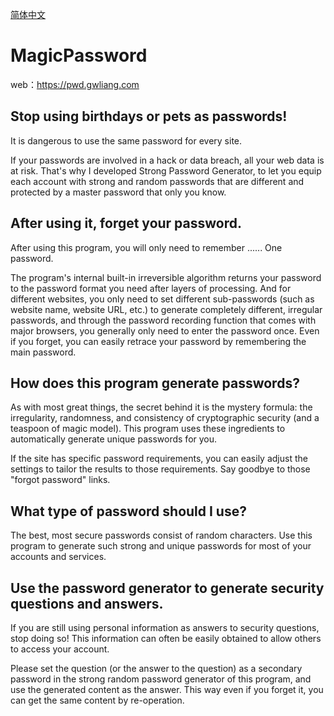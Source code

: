 [简体中文](https://github.com/gaowanliang/MagicPassword/blob/master/docs/README_zh-CN.md)

# MagicPassword
web：https://pwd.gwliang.com
## Stop using birthdays or pets as passwords!
It is dangerous to use the same password for every site.

If your passwords are involved in a hack or data breach, all your web data is at risk. That's why I developed Strong Password Generator, to let you equip each account with strong and random passwords that are different and protected by a master password that only you know.
## After using it, forget your password.
After using this program, you will only need to remember ...... One password.

The program's internal built-in irreversible algorithm returns your password to the password format you need after layers of processing. And for different websites, you only need to set different sub-passwords (such as website name, website URL, etc.) to generate completely different, irregular passwords, and through the password recording function that comes with major browsers, you generally only need to enter the password once. Even if you forget, you can easily retrace your password by remembering the main password.

## How does this program generate passwords?
As with most great things, the secret behind it is the mystery formula: the irregularity, randomness, and consistency of cryptographic security (and a teaspoon of magic model). This program uses these ingredients to automatically generate unique passwords for you.

If the site has specific password requirements, you can easily adjust the settings to tailor the results to those requirements. Say goodbye to those "forgot password" links.
## What type of password should I use?
The best, most secure passwords consist of random characters. Use this program to generate such strong and unique passwords for most of your accounts and services.

## Use the password generator to generate security questions and answers.
If you are still using personal information as answers to security questions, stop doing so! This information can often be easily obtained to allow others to access your account.

Please set the question (or the answer to the question) as a secondary password in the strong random password generator of this program, and use the generated content as the answer. This way even if you forget it, you can get the same content by re-operation.
